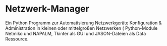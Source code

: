 # Netzwerk-Manager
Ein Python  Programm  zur Automatisierung Netzwerkgeräte Konfiguration &amp; Administration in kleinen oder mittelgroßen Netzwerken ( Python-Module Netmiko und NAPALM, Tkinter als GUI und JASON-Dateien als Data Ressource. 
